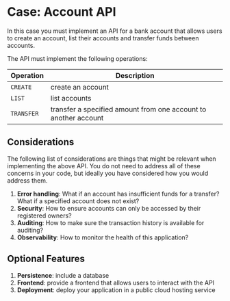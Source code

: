 # Case: Account API

In this case you must implement an API for a bank account that allows users to create an account, list their accounts and transfer funds between accounts.

The API must implement the following operations:

| Operation     | Description                                                       |
| --------------|-------------------------------------------------------------------|
| `CREATE`      | create an account                                                 |
| `LIST`        | list accounts                                                     |
| `TRANSFER`    | transfer a specified amount from one account to another account   |

## Considerations 
The following list of considerations are things that might be relevant when implementing the above API. You do not need to address all of these concerns in your code, but ideally you have considered how you would address them.
1. **Error handling**: What if an account has insufficient funds for a transfer? What if a specified account does not exist?
2. **Security**: How to ensure accounts can only be accessed by their registered owners?
3. **Auditing**: How to make sure the transaction history is available for auditing?
4. **Observability**: How to monitor the health of this application?

## Optional Features
1. **Persistence**: include a database
2. **Frontend**: provide a frontend that allows users to interact with the API
3. **Deployment**: deploy your application in a public cloud hosting service